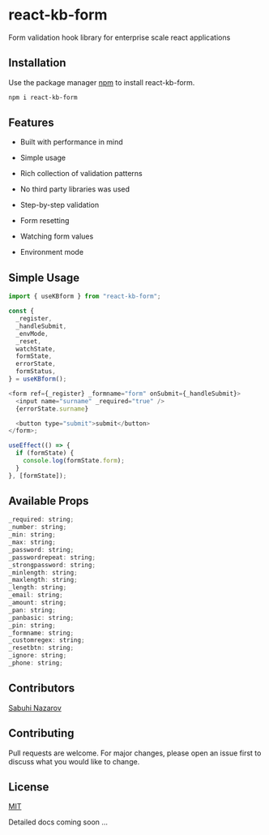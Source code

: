 # react-kb-form

Form validation hook library for enterprise scale react applications

## Installation

Use the package manager [npm](https://www.npmjs.com/package/react-kb-form) to install react-kb-form.

```bash
npm i react-kb-form
```

## Features

- Built with performance in mind
- Simple usage
- Rich collection of validation patterns
- No third party libraries was used

- Step-by-step validation
- Form resetting
- Watching form values
- Environment mode

## Simple Usage

```javascript
import { useKBform } from "react-kb-form";

const {
  _register,
  _handleSubmit,
  _envMode,
  _reset,
  watchState,
  formState,
  errorState,
  formStatus,
} = useKBform();

<form ref={_register} _formname="form" onSubmit={_handleSubmit}>
  <input name="surname" _required="true" />
  {errorState.surname}

  <button type="submit">submit</button>
</form>;

useEffect(() => {
  if (formState) {
    console.log(formState.form);
  }
}, [formState]);
```

## Available Props

```javascript
_required: string;
_number: string;
_min: string;
_max: string;
_password: string;
_passwordrepeat: string;
_strongpassword: string;
_minlength: string;
_maxlength: string;
_length: string;
_email: string;
_amount: string;
_pan: string;
_panbasic: string;
_pin: string;
_formname: string;
_customregex: string;
_resetbtn: string;
_ignore: string;
_phone: string;
```

## Contributors

[Sabuhi Nazarov](https://github.com/sabuhinazarov)

## Contributing

Pull requests are welcome. For major changes, please open an issue first to discuss what you would like to change.

## License

[MIT](https://choosealicense.com/licenses/mit/)

Detailed docs coming soon ...

